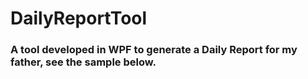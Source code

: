 # DailyReportTool

### A tool developed in WPF to generate a Daily Report for my father, see the sample below.



